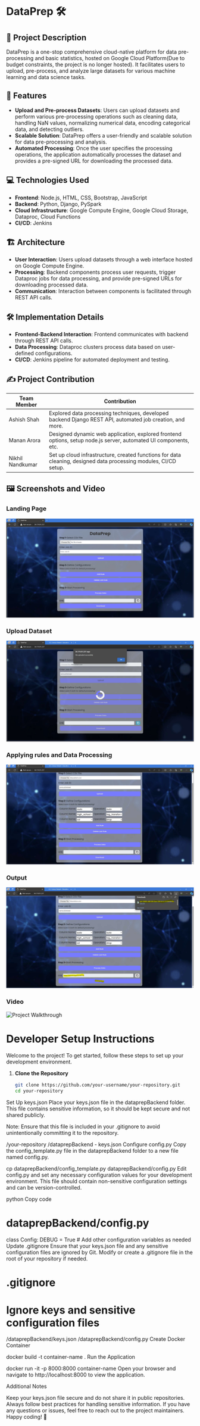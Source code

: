 # DataPrep 🛠️

## 📝 Project Description

DataPrep is a one-stop comprehensive cloud-native platform for data pre-processing and basic statistics, hosted on Google Cloud Platform(Due to budget constraints, the project is no longer hosted). It facilitates users to upload, pre-process, and analyze large datasets for various machine learning and data science tasks.

## 🚀 Features

- **Upload and Pre-process Datasets**: Users can upload datasets and perform various pre-processing operations such as cleaning data, handling NaN values, normalizing numerical data, encoding categorical data, and detecting outliers.
- **Scalable Solution**: DataPrep offers a user-friendly and scalable solution for data pre-processing and analysis.
- **Automated Processing**: Once the user specifies the processing operations, the application automatically processes the dataset and provides a pre-signed URL for downloading the processed data.

## 💻 Technologies Used

- **Frontend**: Node.js, HTML, CSS, Bootstrap, JavaScript
- **Backend**: Python, Django, PySpark
- **Cloud Infrastructure**: Google Compute Engine, Google Cloud Storage, Dataproc, Cloud Functions
- **CI/CD**: Jenkins

## 🏗️ Architecture

- **User Interaction**: Users upload datasets through a web interface hosted on Google Compute Engine.
- **Processing**: Backend components process user requests, trigger Dataproc jobs for data processing, and provide pre-signed URLs for downloading processed data.
- **Communication**: Interaction between components is facilitated through REST API calls.


## 🛠️ Implementation Details

- **Frontend-Backend Interaction**: Frontend communicates with backend through REST API calls.
- **Data Processing**: Dataproc clusters process data based on user-defined configurations.
- **CI/CD**: Jenkins pipeline for automated deployment and testing.

## ✍️ Project Contribution

| Team Member       | Contribution                                                                                                     |
|-------------------|------------------------------------------------------------------------------------------------------------------|
| Ashish Shah       | Explored data processing techniques, developed backend Django REST API, automated job creation, and more.        |
| Manan Arora       | Designed dynamic web application, explored frontend options, setup node.js server, automated UI components, etc. |
| Nikhil Nandkumar  | Set up cloud infrastructure, created functions for data cleaning, designed data processing modules, CI/CD setup. | 

## 🖼️ Screenshots and Video

### Landing Page
![Landing Page](screenshots/landing-page.png)

### Upload Dataset
![Upload Dataset](screenshots/file-uploaded.png)

### Applying rules and Data Processing
![Data Processing](screenshots/rules-apply.png)

### Output
![Data Processing](screenshots/output-link.png)

### Video

![Project Walkthrough](https://drive.google.com/file/d/1tb23HpwpZvkQe5CihA04hxYhsz2TWuFf/view)

# Developer Setup Instructions

Welcome to the project! To get started, follow these steps to set up your development environment.

1. **Clone the Repository**
   ```bash
   git clone https://github.com/your-username/your-repository.git
   cd your-repository
Set Up keys.json
Place your keys.json file in the dataprepBackend folder. This file contains sensitive information, so it should be kept secure and not shared publicly.

Note: Ensure that this file is included in your .gitignore to avoid unintentionally committing it to the repository.

/your-repository
  /dataprepBackend
    - keys.json
Configure config.py
Copy the config_template.py file in the dataprepBackend folder to a new file named config.py.


cp dataprepBackend/config_template.py dataprepBackend/config.py
Edit config.py and set any necessary configuration values for your development environment. This file should contain non-sensitive configuration settings and can be version-controlled.

python
Copy code
# dataprepBackend/config.py

class Config:
    DEBUG = True
    # Add other configuration variables as needed
Update .gitignore
Ensure that your keys.json file and any sensitive configuration files are ignored by Git. Modify or create a .gitignore file in the root of your repository if needed.


# .gitignore

# Ignore keys and sensitive configuration files
/dataprepBackend/keys.json
/dataprepBackend/config.py
Create Docker Container

docker build -t container-name .
Run the Application

docker run -it -p 8000:8000 container-name
Open your browser and navigate to http://localhost:8000 to view the application.

Additional Notes

Keep your keys.json file secure and do not share it in public repositories.
Always follow best practices for handling sensitive information.
If you have any questions or issues, feel free to reach out to the project maintainers.
Happy coding! 🚀
